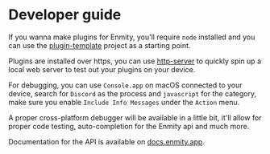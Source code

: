 # Developer guide

If you wanna make plugins for Enmity, you'll require `node` installed and you can use the [plugin-template](https://github.com/NotZoeyDev/Enmity-Plugins/tree/main/PluginTemplate) project as a starting point.

Plugins are installed over https, you can use [http-server](https://www.npmjs.com/package/http-server) to quickly spin up a local web server to test out your plugins on your device.

For debugging, you can use `Console.app` on macOS connected to your device, search for `Discord` as the process and `javascript` for the category, make sure you enable `Include Info Messages` under the `Action` menu.

A proper cross-platform debugger will be available in a little bit, it'll allow for proper code testing, auto-completion for the Enmity api and much more.

Documentation for the API is available on [docs.enmity.app](https://docs.enmity.app).
